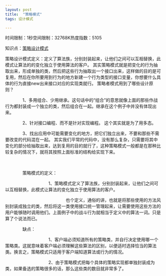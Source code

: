 ```yaml
---
layout: post
title:  "策略模式"
tags: 设计模式

---
```

时间限制：1秒空间限制：32768K热度指数：5105

知识点：[策略设计模式](https://www.cnblogs.com/whgk/p/6087064.html)



策略设计模式定义：定义了算法族，分别封装起来，让他们之间可以互相替换，此模式让算法的的变化独立于使用算法的客户。
  其实策略模式就是把变化的行为抽取出来，形成单独的类，然后把这些行为抽取出一个接口出来，这样做的目的是可复用，然后在你所要用到行为的地方新建一个行为类型的接口变量，你想要什么具体的行为直接new出来接口对应的实现类就行。
策略者模式用到了哪些设计原则？

　　　　1、多用组合、少用继承。这句话中的“组合”的意思就像上面的那些作战行为都封装成一个独立的类，然后组合在一起。继承在这个例子中并没有体现出来。

　　　　2、针对接口编程、而不是针对实现编程。 这个其实就是为了用多态。

　　　　3、找出应用中可能需要变化的地方，把它们独立出来，不要和那些不需要改变的代码混在一起。
其实我们平常的代码中，没有那么复杂，只需要将其中变化的部分给抽取出来，达到复用的目的就行了，这种策略模式一般都是在那种比较复杂的情况下，就将其按照上面标准的结构给实现下来。

　　　　

 　　　　策略模式的定义：

　　　　　　　　　　1、策略模式定义了算法族，分别封装起来，让他们之间可以互相替换，此模式让算法的变化独立于使用算法的客户。

　　　　　　　　　　　　　　也个定义，通俗的讲，也就是将那些使用的方法风别封装成独立的类，然后将这一类使用接口统一管理起来，让需要使用这些方法的用户能够随时调用他们。上面例子中的战斗行为就相当于定义中的算法一词。只是算了个说法而已。

　　　　缺点：

　　　　　　　　　　1、客户端必须知道所有的策略类，并自行决定使用哪一个策略类。这就意味着客户端必须理解这些算法的区别，以便适时选择恰当的算法类。换言之，策略模式只适用于客户端知道算法或行为的情况。

　　　　　　　　　　2、由于策略模式把每个具体的策略实现都单独封装成为类，如果备选的策略很多的话，那么这些类的数目就非常多了。

 
